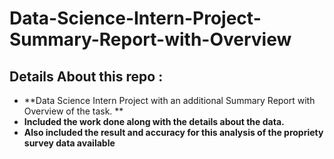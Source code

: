 # Data-Science-Intern-Project-Summary-Report-with-Overview

## Details About this repo : 
- **Data Science Intern Project with an additional Summary Report with Overview of the task. **
- **Included the work done along with the details about the data.**
- **Also included the result and accuracy for this analysis of the propriety survey data available**
